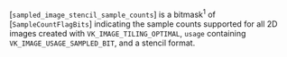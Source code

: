 [`sampled_image_stencil_sample_counts`] is a bitmask<sup>1</sup> of
[`SampleCountFlagBits`] indicating the sample counts supported for
all 2D images created with `VK_IMAGE_TILING_OPTIMAL`, `usage`
containing `VK_IMAGE_USAGE_SAMPLED_BIT`, and a stencil format.